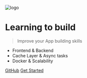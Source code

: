 <!-- _coverpage.md -->

![logo](/images/alien-svgrepo-com.svg)

# Learning to build

> Improve your App building skills

- Frontend & Backend
- Cache Layer & Async tasks
- Docker & Scalability

[GitHub](https://github.com/gdi3d/learning-to-build)
[Get Started](/README)